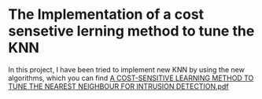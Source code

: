 # The Implementation of a cost sensetive lerning method to tune the KNN 

In this project, I have been tried to implement new KNN by using the new algorithms, which you can find [A COST-SENSITIVE LEARNING METHOD TO TUNE THE NEAREST NEIGHBOUR FOR INTRUSION DETECTION.pdf](https://github.com/ParisanSH/The-Implementation-of-a-COST-SENSITIVE-LEARNING-METHOD-TO-TUNE-THE-NEAREST-NEIGHBOUR-FOR-INTRUSION-D/files/10328608/A.COST-SENSITIVE.LEARNING.METHOD.TO.TUNE.THE.NEAREST.NEIGHBOUR.FOR.INTRUSION.DETECTION.pdf)
